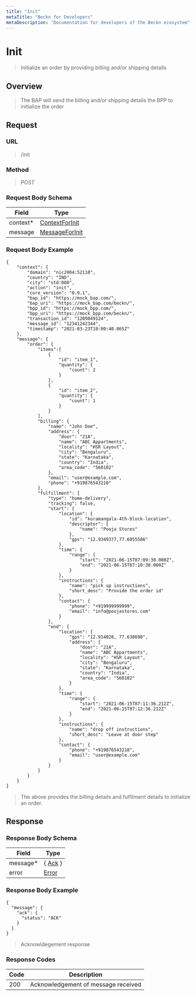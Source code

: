 ```yaml
---
title: "Init"
metaTitle: "Beckn for Developers"
metaDescription: "Documentation for developers of the Beckn ecosystem"
---
```


Init
===================

>   Initialize an order by providing billing and/or shipping details

Overview
--------

>   The BAP will send the billing and/or shipping details the BPP to initialize the order

Request
-------

### URL

>   /init

### Method

>  *POST*

### Request Body Schema

|**Field**|**Type**|
|---------|--------|
|context*|[ContextForInit](/Core/01_Transaction%20Layer%20Specification/Latest/Schema%20Reference/contextforinit)|
|message| [MessageForInit](/Core/01_Transaction%20Layer%20Specification/Latest/Schema%20Reference/messageforinit)|

### Request Body Example

```
{
    "context": {
        "domain": "nic2004:52110",
        "country": "IND",
        "city": "std:080",
        "action": "init",
        "core_version": "0.9.1",
        "bap_id": "https://mock_bap.com/",
        "bap_uri": "https://mock_bap.com/beckn/",
        "bpp_id": "https://mock_bpp.com/",
        "bpp_uri": "https://mock_bpp.com/beckn/",
        "transaction_id": "1209849124",
        "message_id": "12341242344",
        "timestamp": "2021-03-23T10:00:40.065Z"
    },
    "message": {
        "order": {
            "items":[
                {
                    "id": "item_1",
                    "quantity": {
                        "count": 2
                    }
                },
                {
                    "id": "item_2",
                    "quantity": {
                        "count": 1
                    }
                }
            ],
            "billing": {
                "name": "John Doe",
                "address": {
                    "door": "21A",
                    "name": "ABC Appartments",
                    "locality": "HSR Layout",
                    "city": "Bengaluru",
                    "state": "Karnataka",
                    "country": "India",
                    "area_code": "560102"
                },
                "email": "user@example.com",
                "phone": "+919876543210"
            },
            "fulfillment": {
                "type": "home-delivery",
                "tracking": false,
                "start": {
                    "location": {
                        "id": "koramangala-4th-block-location",
                        "descriptor": {
                            "name": "Pooja Stores"
                        },
                        "gps": "12.9349377,77.6055586"
                    },
                    "time": {
                        "range": {
                            "start": "2021-06-15T07:09:30.000Z",
                            "end": "2021-06-15T07:10:30.000Z"
                        }
                    },
                    "instructions": {
                        "name": "pick up instructions",
                        "short_desc": "Provide the order id"
                    },
                    "contact": {
                        "phone": "+919999999999",
                        "email": "info@poojastores.com"
                    }
                },
                "end": {
                    "location": {
                        "gps": "12.914028, 77.638698",
                        "address": {
                            "door": "21A",
                            "name": "ABC Appartments",
                            "locality": "HSR Layout",
                            "city": "Bengaluru",
                            "state": "Karnataka",
                            "country": "India",
                            "area_code": "560102"
                        }
                    },
                    "time": {
                        "range": {
                            "start": "2021-06-15T07:11:36.212Z",
                            "end": "2021-06-15T07:12:36.212Z"
                        }
                    },
                    "instructions": {
                        "name": "drop off instructions",
                        "short_desc": "Leave at door step"
                    },
                    "contact": {
                        "phone": "+919876543210",
                        "email": "user@example.com"
                    }
                }
            }
        }
    }
}
```

>   The above provides the billing details and fulfilment details to initialize an order.

Response
--------

### Response Body Schema

|**Field**|**Type**|
|---------|--------|
|message*|{ [Ack](/Core/01_Transaction%20Layer%20Specification/Latest/Schema%20Reference/ack) }|
|error| [Error](/Core/01_Transaction%20Layer%20Specification/Latest/Schema%20Reference/error) |

### Response Body Example

```
{
  "message": {
    "ack": {
      "status": "ACK"
    }
  }
}
```

> Acknowldegement response

### Response Codes

| **Code**       | **Description** |
|----------------|-----------------|
| 200 | Acknowledgement of message received   |